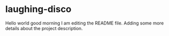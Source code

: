 # laughing-disco
Hello world good morning
I am editing the README file. Adding some more details about the project description.
